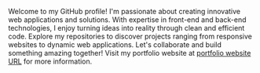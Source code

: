 Welcome to my GitHub profile! I'm passionate about creating innovative web applications and solutions. With expertise in front-end and back-end technologies, I enjoy turning ideas into reality through clean and efficient code. Explore my repositories to discover projects ranging from responsive websites to dynamic web applications. Let's collaborate and build something amazing together! Visit my portfolio website at [portfolio website URL](https://admirable-macaron-64d2a4.netlify.app) for more information.
